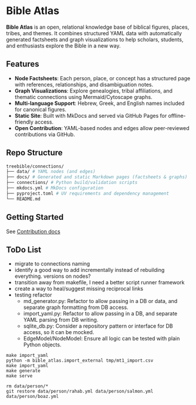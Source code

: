 # Bible Atlas

**Bible Atlas** is an open, relational knowledge base of biblical figures, places, tribes, and themes. It combines structured YAML data with automatically generated factsheets and graph visualizations to help scholars, students, and enthusiasts explore the Bible in a new way.

## Features

- **Node Factsheets**: Each person, place, or concept has a structured page with references, relationships, and disambiguation notes.
- **Graph Visualizations**: Explore genealogies, tribal affiliations, and thematic connections using Mermaid/Cytoscape graphs.
- **Multi-language Support**: Hebrew, Greek, and English names included for canonical figures.
- **Static Site**: Built with MkDocs and served via GitHub Pages for offline-friendly access.
- **Open Contribution**: YAML-based nodes and edges allow peer-reviewed contributions via GitHub.

## Repo Structure
```sh
treebible/connections/
├── data/ # YAML nodes (and edges)
├── docs/ # Generated and static Markdown pages (factsheets & graphs)
├── connections/ # Python build/validation scripts
├── mkdocs.yml # MkDocs configuration
├── pyproject.toml # UV requirements and dependency management
└── README.md
```

## Getting Started
See [Contribution docs](docs/devs/contributing.md)


## ToDo List
- migrate to connections naming
- identify a good way to add incrementally instead of rebuilding everything. versions on nodes?
- transition away from makefile, I need a better script runner framework
- create a way to heal/suggest missing reciprocal links
- testing refactor
  - md_generator.py: Refactor to allow passing in a DB or data, and separate graph formatting from DB access.
  - import_yaml.py: Refactor to allow passing in a DB, and separate YAML parsing from DB writing.
  - sqlite_db.py: Consider a repository pattern or interface for DB access, so it can be mocked.
  - EdgeModel/NodeModel: Ensure all logic can be tested with plain Python objects.

```
make import_yaml
python -m bible_atlas.import_external tmp/mt1_import.csv
make import_yaml
make generate
make serve

rm data/person/*
git restore data/person/rahab.yml data/person/salmon.yml data/person/boaz.yml
```